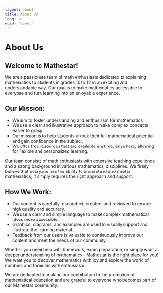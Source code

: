 ```yaml
---
layout: about
title: About Us
lang: en
uuid: "about"
---
```


# About Us

## Welcome to Mathestar!
We are a passionate team of math enthusiasts dedicated to explaining mathematics to students in grades 10 to 12 in an exciting and understandable way. Our goal is to make mathematics accessible to everyone and turn learning into an enjoyable experience.

## Our Mission:
- We aim to foster understanding and enthusiasm for mathematics.
- We use a clear and illustrative approach to make complex concepts easier to grasp.
- Our mission is to help students unlock their full mathematical potential and gain confidence in the subject.
- We offer free resources that are available anytime, anywhere, allowing for flexible and personalized learning.

Our team consists of math enthusiasts with extensive teaching experience and a strong background in various mathematical disciplines. We firmly believe that everyone has the ability to understand and master mathematics; it simply requires the right approach and support.

## How We Work:
- Our content is carefully researched, created, and reviewed to ensure high quality and accuracy.
- We use a clear and simple language to make complex mathematical ideas more accessible.
- Graphics, diagrams, and examples are used to visually support and illustrate the learning material.
- Feedback from our users is valuable to continuously improve our content and meet the needs of our community.

Whether you need help with homework, exam preparation, or simply want a deeper understanding of mathematics - Mathestar is the right place for you! We want you to discover mathematics with joy and explore the world of numbers and formulas with enthusiasm.

We are dedicated to making our contribution to the promotion of mathematical education and are grateful to everyone who becomes part of our Mathestar community.